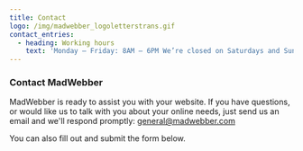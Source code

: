 ```yaml
---
title: Contact
logo: /img/madwebber_logoletterstrans.gif
contact_entries:
  - heading: Working hours
    text: 'Monday – Friday: 8AM – 6PM We’re closed on Saturdays and Sundays'
---
```

<h3 class="f4 b lh-title mb2">Contact MadWebber</h3>

MadWebber is ready to assist you with your website. If you have questions, or would like us to talk with you about your online needs, just send us an email and we'll respond promptly: general@madwebber.com

You can also fill out and submit the form below.

